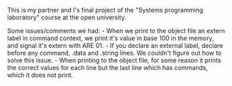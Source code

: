 This is my partner and I's final project of the "Systems programming laboratory" course at the open university.

Some issues/comments we had:
	- When we print to the object file an extern label in command context, we print it's value in base 100 in the memory, and signal it's extern with ARE 01.
	- If you declare an external label, declare before any command, .data and .string lines. We couldn't figure out how to solve this issue.
	- When printing to the object file, for some reason it prints the correct values for each line but the last line which has commands, which it does not print.
